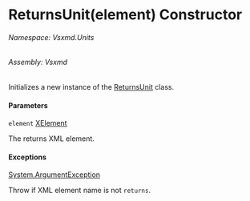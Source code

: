 <a name='M-Vsxmd-Units-ReturnsUnit-#ctor-System-Xml-Linq-XElement-'></a>
# ReturnsUnit(element) Constructor

###### Namespace:  Vsxmd.Units

###### Assembly:  Vsxmd

Initializes a new instance of the [ReturnsUnit](./../ReturnsUnit.md) class.

#### Parameters

`element`  [XElement](https://docs.microsoft.com/dotnet/api/System.Xml.Linq.XElement)  

The returns XML element.

#### Exceptions

[System.ArgumentException](https://docs.microsoft.com/dotnet/api/System.ArgumentException)  

Throw if XML element name is not `returns`.
